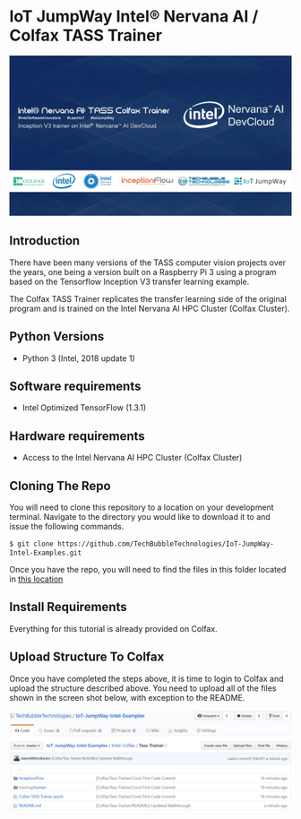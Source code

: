 # IoT JumpWay Intel® Nervana AI / Colfax TASS Trainer

![IoT JumpWay Intel® Nervana AI / Colfax Examples](../images/tass-trainer.jpg)

## Introduction

There have been many versions of the TASS computer vision projects over the years, one being a version built on a Raspberry Pi 3 using a program based on the Tensorflow Inception V3 transfer learning example. 

The Colfax TASS Trainer replicates the transfer learning side of the original program and is trained on the Intel Nervana AI HPC Cluster (Colfax Cluster).

## Python Versions

- Python 3 (Intel, 2018 update 1)

## Software requirements

- Intel Optimized TensorFlow (1.3.1)

## Hardware requirements

- Access to the Intel Nervana AI HPC Cluster (Colfax Cluster)

## Cloning The Repo

You will need to clone this repository to a location on your development terminal. Navigate to the directory you would like to download it to and issue the following commands.

    $ git clone https://github.com/TechBubbleTechnologies/IoT-JumpWay-Intel-Examples.git
	
Once you have the repo, you will need to find the files in this folder located in [this location](https://github.com/TechBubbleTechnologies/IoT-JumpWay-Intel-Examples/tree/master/Intel-Colfax/Tass-Trainer "this location")

## Install Requirements

Everything for this tutorial is already provided on Colfax.

## Upload Structure To Colfax

Once you have completed the steps above, it is time to login to Colfax and upload the structure described above. You need to upload all of the files shown in the screen shot below, with exception to the README.

![IoT JumpWay Intel® Nervana AI / Colfax Examples](images/file-structure.jpg)



